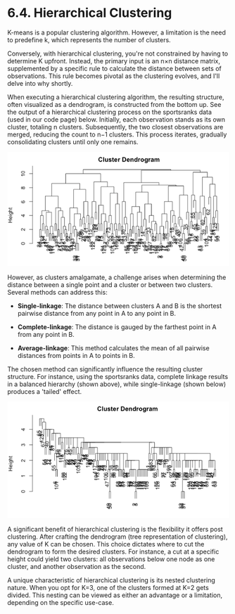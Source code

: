 # 6.4. Hierarchical Clustering

K-means is a popular clustering algorithm. However, a limitation is the need to predefine k, which represents the number of clusters.

Conversely, with hierarchical clustering, you're not constrained by having to determine K upfront. Instead, the primary input is an n×n distance matrix, supplemented by a specific rule to calculate the distance between sets of observations. This rule becomes pivotal as the clustering evolves, and I'll delve into why shortly.

When executing a hierarchical clustering algorithm, the resulting structure, often visualized as a dendrogram, is constructed from the bottom up. See the output of a hierarchical clustering process on the sportsranks data (used in our code page) below. Initially, each observation stands as its own cluster, totaling n clusters. Subsequently, the two closest observations are merged, reducing the count to n−1 clusters. This process iterates, gradually consolidating clusters until only one remains.

![Hierarchical Clustering Complete Linkage](../_images/w6_hist_complete.png)

However, as clusters amalgamate, a challenge arises when determining the distance between a single point and a cluster or between two clusters. Several methods can address this:

- **Single-linkage**: The distance between clusters A and B is the shortest pairwise distance from any point in A to any point in B.

- **Complete-linkage**: The distance is gauged by the farthest point in A from any point in B.

- **Average-linkage**: This method calculates the mean of all pairwise distances from points in A to points in B.

The chosen method can significantly influence the resulting cluster structure. For instance, using the sportsranks data, complete linkage results in a balanced hierarchy (shown above), while single-linkage (shown below) produces a 'tailed' effect.

![Hierarchical Clustering Single Linkage](../_images/w6_hist_single.png)

A significant benefit of hierarchical clustering is the flexibility it offers post clustering. After crafting the dendrogram (tree representation of clustering), any value of K can be chosen. This choice dictates where to cut the dendrogram to form the desired clusters. For instance, a cut at a specific height could yield two clusters: all observations below one node as one cluster, and another observation as the second.

A unique characteristic of hierarchical clustering is its nested clustering nature. When you opt for K=3, one of the clusters formed at K=2 gets divided. This nesting can be viewed as either an advantage or a limitation, depending on the specific use-case.
